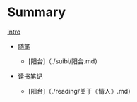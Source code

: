 # Summary

[intro](./intro.md)


- [随笔](./suibi/intro.md)
    - [阳台]（./suibi/阳台.md）

- [读书笔记](./reading/intro.md)
    - [阳台]（./reading/关于《情人》.md）
